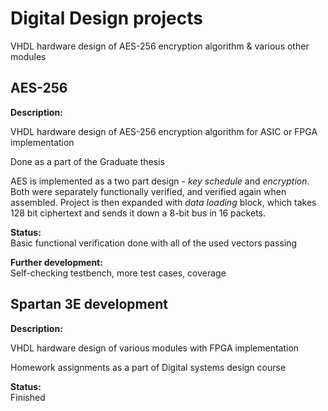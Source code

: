# Digital Design projects  
VHDL hardware design of AES-256 encryption algorithm & various other modules

## **AES-256**
**Description:**

VHDL hardware design of AES-256 encryption algorithm for ASIC or FPGA implementation

Done as a part of the Graduate thesis

AES is implemented as a two part design - *key schedule* and *encryption*. Both were separately functionally verified, and verified again when assembled. Project is then expanded with *data loading* block, which takes 128 bit ciphertext and sends it down a 8-bit bus in 16 packets. 

**Status:**  
Basic functional verification done with all of the used vectors passing

**Further development:**  
Self-checking testbench, more test cases, coverage


## **Spartan 3E development**
**Description:**

VHDL hardware design of various modules with FPGA implementation

Homework assignments as a part of Digital systems design course

**Status:**  
Finished
